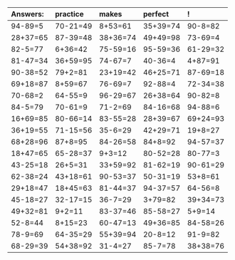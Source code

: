 | Answers: | practice | makes | perfect | ! |
| :--- | :--- | :--- | :--- | :--- |
| 94-89=5 | 70-21=49 | 8+53=61 | 35+39=74 | 90-8=82 | 
| 28+37=65 | 87-39=48 | 38+36=74 | 49+49=98 | 73-69=4 | 
| 82-5=77 | 6+36=42 | 75-59=16 | 95-59=36 | 61-29=32 | 
| 81-47=34 | 36+59=95 | 74-67=7 | 40-36=4 | 4+87=91 | 
| 90-38=52 | 79+2=81 | 23+19=42 | 46+25=71 | 87-69=18 | 
| 69+18=87 | 8+59=67 | 76-69=7 | 92-88=4 | 72-34=38 | 
| 70-68=2 | 64-55=9 | 96-29=67 | 26+38=64 | 90-82=8 | 
| 84-5=79 | 70-61=9 | 71-2=69 | 84-16=68 | 94-88=6 | 
| 16+69=85 | 80-66=14 | 83-55=28 | 28+39=67 | 69+24=93 | 
| 36+19=55 | 71-15=56 | 35-6=29 | 42+29=71 | 19+8=27 | 
| 68+28=96 | 87+8=95 | 84-26=58 | 84+8=92 | 94-57=37 | 
| 18+47=65 | 65-28=37 | 9+3=12 | 80-52=28 | 80-77=3 | 
| 43-25=18 | 26+5=31 | 33+59=92 | 81-62=19 | 90-61=29 | 
| 62-38=24 | 43+18=61 | 90-53=37 | 50-31=19 | 53+8=61 | 
| 29+18=47 | 18+45=63 | 81-44=37 | 94-37=57 | 64-56=8 | 
| 45-18=27 | 32-17=15 | 36-7=29 | 3+79=82 | 39+34=73 | 
| 49+32=81 | 9+2=11 | 83-37=46 | 85-58=27 | 5+9=14 | 
| 52-8=44 | 8+15=23 | 60-47=13 | 49+36=85 | 84-58=26 | 
| 78-9=69 | 64-35=29 | 55+39=94 | 20-8=12 | 91-9=82 | 
| 68-29=39 | 54+38=92 | 31-4=27 | 85-7=78 | 38+38=76 | 
